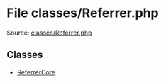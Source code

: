 File classes/Referrer.php
=========

Source: [classes/Referrer.php](https://github.com/PrestaShop/PrestaShop/blob/1.6.1.2/classes/Referrer.php)


Classes
-------

* [ReferrerCore](class.ReferrerCore.md)

